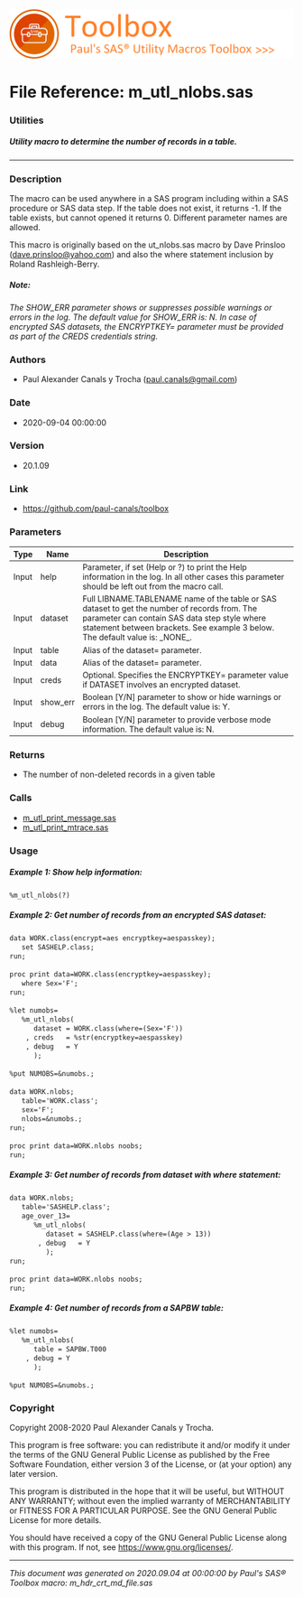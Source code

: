 ![../../misc/images/doc_banner.png](../../misc/images/doc_banner.png)
# 
# File Reference: m_utl_nlobs.sas

### Utilities

##### Utility macro to determine the number of records in a table.

***

### Description
The macro can be used anywhere in a SAS program including within a SAS procedure or SAS data step. If the table does not exist, it returns \-1. If the table exists, but cannot opened it returns 0. Different parameter names are allowed.

 This macro is originally based on the ut_nlobs.sas macro by Dave Prinsloo (dave.prinsloo@yahoo.com) and also the where statement inclusion by Roland Rashleigh-Berry.



##### *Note:*
*The SHOW_ERR parameter shows or suppresses possible warnings or errors in the log. The default value for SHOW_ERR is: N.*
*In case of encrypted SAS datasets, the ENCRYPTKEY= parameter must be provided as part of the CREDS credentials string.*

### Authors
* Paul Alexander Canals y Trocha (paul.canals@gmail.com)

### Date
* 2020-09-04 00:00:00

### Version
* 20.1.09

### Link
* https://github.com/paul-canals/toolbox

### Parameters
| Type | Name | Description |
| ---- | ---- | ----------- |
| Input | help | Parameter, if set (Help or ?) to print the Help information in the log. In all other cases this parameter should be left out from the macro call. |
| Input | dataset | Full LIBNAME.TABLENAME name of the table or SAS dataset to get the number of records from. The parameter can contain SAS data step style where statement between brackets. See example 3 below. The default value is: \_NONE\_. |
| Input | table | Alias of the dataset= parameter. |
| Input | data | Alias of the dataset= parameter. |
| Input | creds | Optional. Specifies the ENCRYPTKEY= parameter value if DATASET involves an encrypted dataset. |
| Input | show_err | Boolean [Y/N] parameter to show or hide warnings or errors in the log. The default value is: Y. |
| Input | debug | Boolean [Y/N] parameter to provide verbose mode information. The default value is: N. |

### Returns
* The number of non-deleted records in a given table

### Calls
* [m_utl_print_message.sas](m_utl_print_message.md)
* [m_utl_print_mtrace.sas](m_utl_print_mtrace.md)

### Usage

##### Example 1: Show help information:
```sas
%m_utl_nlobs(?)
```

##### Example 2: Get number of records from an encrypted SAS dataset:
```sas
data WORK.class(encrypt=aes encryptkey=aespasskey);
   set SASHELP.class;
run;

proc print data=WORK.class(encryptkey=aespasskey);
   where Sex='F';
run;

%let numobs=
   %m_utl_nlobs(
      dataset = WORK.class(where=(Sex='F'))
    , creds   = %str(encryptkey=aespasskey)
    , debug   = Y
      );

%put NUMOBS=&numobs.;

data WORK.nlobs;
   table='WORK.class';
   sex='F';
   nlobs=&numobs.;
run;

proc print data=WORK.nlobs noobs;
run;
```

##### Example 3: Get number of records from dataset with where statement:
```sas
data WORK.nlobs;
   table='SASHELP.class';
   age_over_13=
      %m_utl_nlobs(
         dataset = SASHELP.class(where=(Age > 13))
       , debug   = Y
         );
run;

proc print data=WORK.nlobs noobs;
run;
```

##### Example 4: Get number of records from a SAPBW table:
```sas
%let numobs=
   %m_utl_nlobs(
      table = SAPBW.T000
    , debug = Y
      );

%put NUMOBS=&numobs.;
```

### Copyright
Copyright 2008-2020 Paul Alexander Canals y Trocha. 
 
This program is free software: you can redistribute it and/or modify 
it under the terms of the GNU General Public License as published by 
the Free Software Foundation, either version 3 of the License, or 
(at your option) any later version. 
 
This program is distributed in the hope that it will be useful, 
but WITHOUT ANY WARRANTY; without even the implied warranty of 
MERCHANTABILITY or FITNESS FOR A PARTICULAR PURPOSE. See the 
GNU General Public License for more details. 
 
You should have received a copy of the GNU General Public License 
along with this program. If not, see <https://www.gnu.org/licenses/>. 


***
*This document was generated on 2020.09.04 at 00:00:00 by Paul's SAS&reg; Toolbox macro: m_hdr_crt_md_file.sas*
